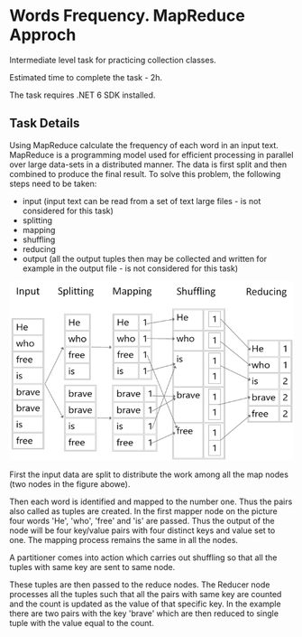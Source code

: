 # Words Frequency. MapReduce Approch

Intermediate level task for practicing collection classes.

Estimated time to complete the task - 2h.

The task requires .NET 6 SDK installed.

## Task Details

Using MapReduce calculate the frequency of each word in an input text. MapReduce is a programming model used for efficient processing in parallel over large data-sets in a distributed manner. The data is first split and then combined to produce the final result. To solve this problem, the following steps need to be taken: 
- input (input text can be read from a set of text large files - is not considered for this task)
- splitting
- mapping
- shuffling
- reducing
- output (all the output tuples then may be collected and written for example in the output file - is not considered for this task)

![](Images/map-reduce-words-frequency.png)

First the input data are split to distribute the work among all the map nodes (two nodes in the figure abowe). 

Then each word is identified and mapped to the number one. Thus the pairs also called as tuples are created. In the first mapper node on the picture four words 'He', 'who', 'free' and 'is' are passed. Thus the output of the node will be four key/value pairs with four distinct keys and value set to one. The mapping process remains the same in all the nodes. 

A partitioner comes into action which carries out shuffling so that all the tuples with same key are sent to same node.

These tuples are then passed to the reduce nodes. The Reducer node processes all the tuples such that all the pairs with same key are counted and the count is updated as the value of that specific key. In the example there are two pairs with the key 'brave' which are then reduced to single tuple with the value equal to the count.

